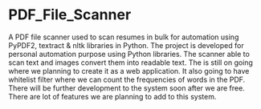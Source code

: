 # PDF_File_Scanner
A PDF file scanner used to scan resumes in bulk for automation using PyPDF2, textract & nltk libraries in Python. The project is developed for personal automation purpose using Python libraries. The scanner able to scan text and images convert them into readable text. The is still on going where we planning to create it as a web application. It also going to have whitelist filter where we can count the frequencies of words in the PDF. There will be further development to the system soon after we are free. There are lot of features we are planning to add to this system.
